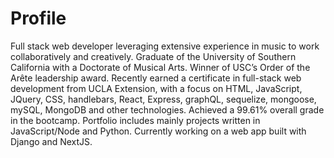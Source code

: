 # Profile

Full stack web developer leveraging extensive experience in music to work collaboratively and creatively. Graduate of the University of Southern California with a Doctorate of Musical Arts. Winner of USC’s Order of the Arête leadership award. Recently earned a certificate in full-stack web development from UCLA Extension, with a focus on HTML, JavaScript, JQuery, CSS, handlebars, React, Express, graphQL, sequelize, mongoose, mySQL, MongoDB and other technologies. Achieved a 99.61% overall grade in the bootcamp. Portfolio includes mainly projects written in JavaScript/Node and Python. Currently working on a web app built with Django and NextJS. 

